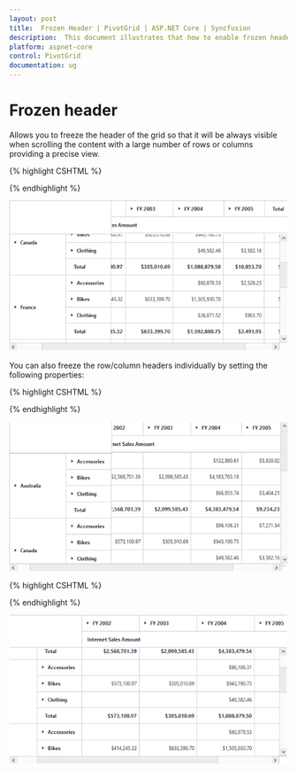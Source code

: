 ```yaml
---
layout: post
title:  Frozen Header | PivotGrid | ASP.NET Core | Syncfusion
description:  This document illustrates that how to enable frozen header feature and its options in ASP.NET Core PivotGrid control
platform: aspnet-core
control: PivotGrid
documentation: ug
---
```


# Frozen header

Allows you to freeze the header of the grid so that it will be always visible when scrolling the content with a large number of rows or columns providing a precise view.

{% highlight CSHTML %}

<ej-pivot-grid id="PivotGrid1" >
    <e-frozen-header enable-frozen-headers="true"></e-frozen-header>
</ej-pivot-grid>

{% endhighlight %}

![Frozen header, aka Freeze headers support in ASP NET Core pivot grid control](FrozenHeader_images/row_col_freeze.png)

You can also freeze the row/column headers individually by setting the following properties:

{% highlight CSHTML %}

<ej-pivot-grid id="PivotGrid1" >
    <e-frozen-header enable-frozen-row-headers="true"></e-frozen-header>
</ej-pivot-grid>

{% endhighlight %}

![Frozen row headers in ASP NET Core pivot grid control](FrozenHeader_images/row_freeze.png)

{% highlight CSHTML %}

<ej-pivot-grid id="PivotGrid1" >
    <e-frozen-header enable-frozen-column-headers="true"></e-frozen-header>
</ej-pivot-grid>

{% endhighlight %}

![Frozen column headers in ASP NET Core pivot grid control](FrozenHeader_images/col_freeze.png)